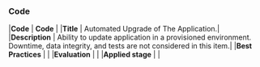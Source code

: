 ### Code

|**Code**           | **Code** |
|**Title**          | Automated Upgrade of The Application.|
|**Description**    | Ability to update application in a provisioned environment. <br> Downtime, data integrity, and tests are not considered in this item.|
|**Best Practices** | |
|**Evaluation**     | |
|**Applied stage**  | |
